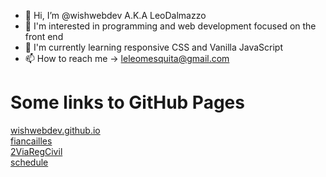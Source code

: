 - 👋 Hi, I’m @wishwebdev A.K.A LeoDalmazzo
- 👀 I'm interested in programming and web development focused on the front end
- 💞️ I'm currently learning responsive CSS and Vanilla JavaScript
- 📫 How to reach me → leleomesquita@gmail.com

<h1>Some links to GitHub Pages</h1>
<a href="https://wishwebdev.github.io/">wishwebdev.github.io</a><br>
<a href="https://wishwebdev.github.io/fiancailles/">fiancailles</a><br>
<a href="https://wishwebdev.github.io/2ViaRegCivil/">2ViaRegCivil</a><br>
<a href="https://wishwebdev.github.io/schedule/">schedule</a>
